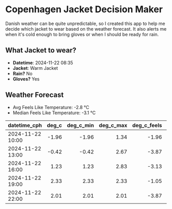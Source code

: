 
# Copenhagen Jacket Decision Maker

Danish weather can be quite unpredictable, so I created this app to help me decide which jacket to wear based on the weather forecast. 
It also alerts me when it's cold enough to bring gloves or when I should be ready for rain.

## What Jacket to wear?

- **Datetime**: 2024-11-22 08:35
- **Jacket**: Warm Jacket
- **Rain?** No
- **Gloves?** Yes

## Weather Forecast
- Avg Feels Like Temperature: -2.8 °C
- Median Feels Like Temperature: -3.1 °C

| datetime_cph     |   deg_c |   deg_c_min |   deg_c_max |   deg_c_feels | weather   | wind   | rain   |
|:-----------------|--------:|------------:|------------:|--------------:|:----------|:-------|:-------|
| 2024-11-22 10:00 |   -1.96 |       -1.96 |        1.34 |         -1.96 | Clouds    | Low    | None   |
| 2024-11-22 13:00 |   -0.42 |       -0.42 |        2.67 |         -3.87 | Clouds    | Low    | None   |
| 2024-11-22 16:00 |    1.23 |        1.23 |        2.83 |         -3.13 | Snow      | Low    | None   |
| 2024-11-22 19:00 |    2.33 |        2.33 |        2.33 |         -1.05 | Snow      | Low    | None   |
| 2024-11-22 22:00 |    2.01 |        2.01 |        2.01 |         -3.87 | Clouds    | High   | None   |
        